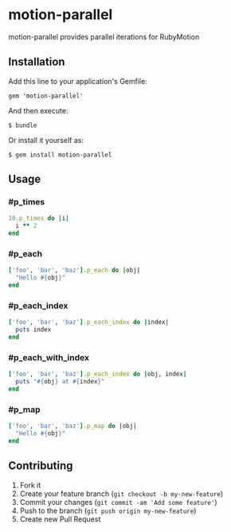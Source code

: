 # motion-parallel

motion-parallel provides parallel iterations for RubyMotion

## Installation

Add this line to your application's Gemfile:

    gem 'motion-parallel'

And then execute:

    $ bundle

Or install it yourself as:

    $ gem install motion-parallel

## Usage

### #p_times

```ruby
10.p_times do |i|
  i ** 2
end
```

### #p_each

```ruby
['foo', 'bar', 'baz'].p_each do |obj|
  "Hello #{obj}"
end
```

### #p_each_index

```ruby
['foo', 'bar', 'baz'].p_each_index do |index|
  puts index
end
```

### #p_each_with_index

```ruby
['foo', 'bar', 'baz'].p_each_index do |obj, index|
  puts "#{obj} at #{index}"
end
```

### #p_map

```ruby
['foo', 'bar', 'baz'].p_map do |obj|
  "Hello #{obj}"
end
```


## Contributing

1. Fork it
2. Create your feature branch (`git checkout -b my-new-feature`)
3. Commit your changes (`git commit -am 'Add some feature'`)
4. Push to the branch (`git push origin my-new-feature`)
5. Create new Pull Request
